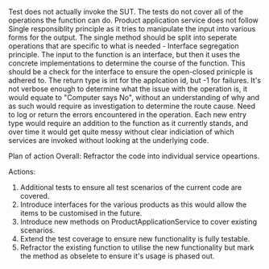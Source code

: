 Test does not actually invoke the SUT.
The tests do not cover all of the operations the function can do.
Product application service does not follow Single responsiblity principle as it tries to manipulate the input into various forms for the output.
The single method should be split into seperate operations that are specific to what is needed - Interface segregation principle.
The input to the function is an interface, but then it uses the concrete implementations to determine the course of the function. This should be a check for the interface to ensure the open-closed prinicple is adhered to.
The return type is int for the applcation id, but -1 for failures.  It's not verbose enough to determine what the issue with the operation is, it would equate to "Computer says No", without an understanding of why and as such would require as investigation to determine the route cause.  Need to log or return the errors encountered in the operation.
Each new entry type would require an addition to the function as it currently stands, and over time it would get quite messy without clear indiciation of which services are invoked without looking at the underlying code.

Plan of action
Overall: Refractor the code into individual service opeartions.

Actions:
1. Additional tests to ensure all test scenarios of the current code are covered.
2. Introduce interfaces for the various products as this would allow the items to be customised in the future.
3. Introduce new methods on ProductApplicationService to cover existing scenarios.
4. Extend the test coverage to ensure new functionality is fully testable.
5. Refractor the existing function to utilise the new functionality but mark the method as obselete to ensure it's usage is phased out.
